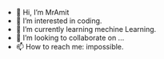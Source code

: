 - 👋 Hi, I’m MrAmit
- 👀 I’m interested in coding.
- 🌱 I’m currently learning mechine Learning.
- 💞️ I’m looking to collaborate on ...
- 📫 How to reach me: impossible.